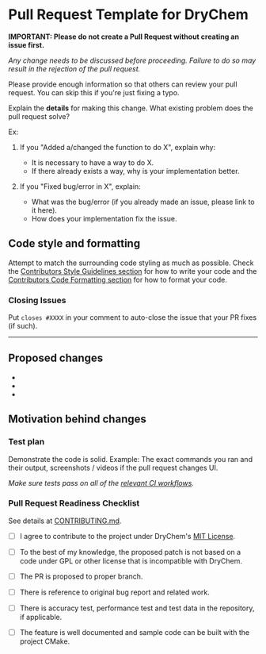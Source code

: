 # Pull Request Template for DryChem

**IMPORTANT: Please do not create a Pull Request without creating an issue first.**

*Any change needs to be discussed before proceeding. Failure to do so may result in the rejection of the pull request.*

Please provide enough information so that others can review your pull request. You can skip this if you're just fixing a typo.

Explain the **details** for making this change. What existing problem does the pull request solve?

Ex:

1. If you "Added a/changed the function to do X", explain why:

    - It is necessary to have a way to do X.
    - If there already exists a way, why is your implementation better.

2. If you "Fixed bug/error in X", explain:

    - What was the bug/error (if you already made an issue, please link to it here).
    - How does your implementation fix the issue.

## Code style and formatting

Attempt to match the surrounding code styling as much as possible. Check the [Contributors Style Guidelines section](https://github.com/crdrisko/drychem/blob/main/docs/CONTRIBUTING.md#Style-guidelines) for how to write your code and the [Contributors Code Formatting section](https://github.com/crdrisko/drychem/blob/main/docs/CONTRIBUTING.md#Code-formatting) for how to format your code.

### Closing Issues

Put `closes #XXXX` in your comment to auto-close the issue that your PR fixes (if such).

---

## Proposed changes

-
-
-

## Motivation behind changes

### Test plan

Demonstrate the code is solid. Example: The exact commands you ran and their output, screenshots / videos if the pull request changes UI.

*Make sure tests pass on all of the [relevant CI workflows](https://github.com/crdrisko/drychem/blob/main/.github/workflows/cmake.yml).*

### Pull Request Readiness Checklist

See details at [CONTRIBUTING.md](https://github.com/crdrisko/drychem/blob/main/docs/CONTRIBUTING.md).

- [ ] I agree to contribute to the project under DryChem's [MIT License](https://github.com/crdrisko/drychem/blob/main/LICENSE).

- [ ] To the best of my knowledge, the proposed patch is not based on a code under GPL or other license that is incompatible with DryChem.

- [ ] The PR is proposed to proper branch.

- [ ] There is reference to original bug report and related work.

- [ ] There is accuracy test, performance test and test data in the repository, if applicable.

- [ ] The feature is well documented and sample code can be built with the project CMake.
